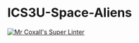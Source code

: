 # ICS3U-Space-Aliens
[![Mr Coxall's Super Linter](https://github.com/ICS3U-Programming-KevinC/ICS3U-Space-Aliens/workflows/Mr%20Coxall's%20Super%20Linter/badge.svg)](https://github.com/ICS3U-Programming-KevinC/ICS3U-Space-Aliens/actions/)

